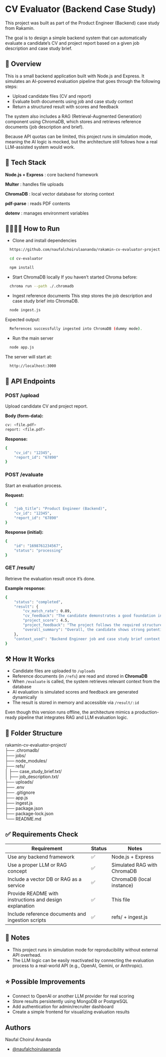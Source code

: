 
# CV Evaluator (Backend Case Study)

This project was built as part of the Product Engineer (Backend) case study from Rakamin.

The goal is to design a simple backend system that can automatically evaluate a candidate’s CV and project report based on a given job description and case study brief.


## 🚀 Overview

This is a small backend application built with Node.js and Express.
It simulates an AI-powered evaluation pipeline that goes through the following steps:

- Upload candidate files (CV and report)
- Evaluate both documents using job and case study context
- Return a structured result with scores and feedback

The system also includes a RAG (Retrieval-Augmented Generation) component using ChromaDB, which stores and retrieves reference documents (job description and brief).

Because API quotas can be limited, this project runs in simulation mode, meaning the AI logic is mocked, but the architecture still follows how a real LLM-assisted system would work.
## 🧱 Tech Stack

**Node.js + Express** : core backend framework

**Multer** : handles file uploads

**ChromaDB** : local vector database for storing context

**pdf-parse** : reads PDF contents

**dotenv** : manages environment variables
## 🏃🏻‍♂️‍➡️ How to Run

- Clone and install dependencies
```bash
  https://github.com/naufalchoirulaananda/rakamin-cv-evaluator-project.git
```
```bash
  cd cv-evaluator
```
```bash
  npm install
```

- Start ChromaDB locally
If you haven’t started Chroma before:
```bash
  chroma run --path ./.chromadb
```

- Ingest reference documents
This step stores the job description and case study brief into ChromaDB.
```bash
  node ingest.js
```
Expected output:
```bash
  References successfully ingested into ChromaDB (dummy mode).
```

- Run the main server
```bash
  node app.js
```
The server will start at:
```bash
  http://localhost:3000
```

## 🧪 API Endpoints

### **POST /upload**

Upload candidate CV and project report.

**Body (form-data):**
```bash
cv: <file.pdf>
report: <file.pdf>
```

**Response:**
```bash
{ 
    "cv_id": "12345", 
    "report_id": "67890" 
}
```

### **POST /evaluate**

Start an evaluation process.

**Request:**
```bash
{ 
    "job_title": "Product Engineer (Backend)", 
    "cv_id": "12345", 
    "report_id": "67890" 
}
```

**Response (initial):**
```bash
{ 
    "id": "1698761234567", 
    "status": "processing" 
}
```

### **GET /result/**

Retrieve the evaluation result once it’s done.

**Example response:**
```bash
{ 
    "status": "completed", 
    "result": { 
        "cv_match_rate": 0.89,
        "cv_feedback": "The candidate demonstrates a good foundation in backend development...", 
        "project_score": 4.5, 
        "project_feedback": "The project follows the required structure and demonstrates understanding of API design...", 
        "overall_summary": "Overall, the candidate shows strong potential and a solid understanding of backend principles..." 
    }, 
    "context_used": "Backend Engineer job and case study brief context (simulated)..." 
}
```

## ⚒️ How It Works

- Candidate files are uploaded to `/uploads`
- Reference documents (in `/refs`) are read and stored in **ChromaDB**
- When `/evaluate` is called, the system retrieves relevant context from the database
- AI evaluation is simulated scores and feedback are generated dynamically
- The result is stored in memory and accessible via `/result/:id`

Even though this version runs offline, the architecture mimics a production-ready pipeline that integrates RAG and LLM evaluation logic.

## 📁 Folder Structure

rakamin-cv-evaluator-project/  
├── .chromadb/  
├── jobs/  
├── node_modules/  
├── refs/  
│   ├── case_study_brief.txt/  
│   ├── job_description.txt/  
├── uploads/  
├── .env  
├── .gitignore  
├── app.js  
├── ingest.js  
├── package.json  
├── package-lock.json  
└── README.md  

## ✅ Requirements Check

| Requirement                                    | Status | Notes                                |
| ---------------------------------------------- | ------ | ------------------------------------ |
| Use any backend framework                       | ✅     | Node.js + Express                     |
| Use a proper LLM or RAG concept                | ✅     | Simulated RAG with ChromaDB           |
| Include a vector DB or RAG as a service       | ✅     | ChromaDB (local instance)             |
| Provide README with instructions and design explanation | ✅ | This file                           |
| Include reference documents and ingestion scripts | ✅  | refs/ + ingest.js                     |


## 📝 Notes

- This project runs in simulation mode for reproducibility without external API overhead.
- The LLM logic can be easily reactivated by connecting the evaluation process to a real-world API (e.g., OpenAI, Gemini, or Anthropic).

## ⭐ Possible Improvements
- Connect to OpenAI or another LLM provider for real scoring
- Store results persistently using MongoDB or PostgreSQL
- Add authentication for admin/recruiter dashboard
- Create a simple frontend for visualizing evaluation results


## Authors

Naufal Choirul Ananda
- [@naufalchoirulaananda](https://github.com/naufalchoirulaananda)

